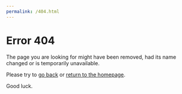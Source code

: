 ```yaml
---
permalink: /404.html
---
```

<link type="text/css" rel="stylesheet" href="404.css" />

<div class="noise"></div>
<div class="overlay"></div>
<div class="terminal">
  <h1>Error <span class="errorcode">404</span></h1>
  <p class="output">The page you are looking for might have been removed, had its name changed or is temporarily unavailable.</p>
  <p class="output">Please try to <a href="#1">go back</a> or <a href="#2">return to the homepage</a>.</p>
  <p class="output">Good luck.</p>
</div>
